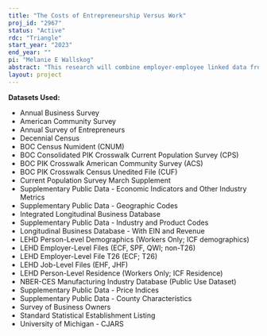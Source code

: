 ```yaml
---
title: "The Costs of Entrepreneurship Versus Work"
proj_id: "2967"
status: "Active"
rdc: "Triangle"
start_year: "2023"
end_year: ""
pi: "Melanie E Wallskog"
abstract: "This research will combine employer-employee linked data from the Longitudinal Employment and Household Dynamics (LEHD) program with other administrative and survey data from the U.S. Census Bureau, as well as external data, to analyze how differential "costs" between entrepreneurship and standard work impact workers' decisions about entering into entrepreneurship, as well as the associated business outcomes of those ventures. The project will analyze these topics through the lens of two populations that have potentially costly access to entrepreneurship and standard work: immigrants and justice-impacted individuals. Both immigrants and justice-impacted individuals face various frictions in both the labor market and the ability to engage in entrepreneurship - frictions such as regulation and discrimination, credit market frictions, and social and cultural barriers. Yet, both groups are important sources of new firms in the United States. The researchers will exploit the various frictions faced by these groups to better understand the entrepreneurial process, asking under what circumstances these populations start and grow businesses and affect their local economies, and ultimately how the Census Bureau can better capture outcomes for young businesses founded by these groups. These analyses will shed light on entrepreneurial decisions and outcomes and help provide a better understanding of choices between work and entrepreneurship."
layout: project
---
```


**Datasets Used:**

  - Annual Business Survey 
  - American Community Survey 
  - Annual Survey of Entrepreneurs 
  - Decennial Census 
  - BOC Census Numident (CNUM) 
  - BOC Consolidated PIK Crosswalk Current Population Survey (CPS) 
  - BOC PIK Crosswalk American Community Survey (ACS) 
  - BOC PIK Crosswalk Census Unedited File (CUF) 
  - Current Population Survey March Supplement 
  - Supplementary Public Data - Economic Indicators and Other Industry Metrics 
  - Supplementary Public Data - Geographic Codes 
  - Integrated Longitudinal Business Database 
  - Supplementary Public Data - Industry and Product Codes 
  - Longitudinal Business Database - With EIN and Revenue 
  - LEHD Person-Level Demographics (Workers Only; ICF demographics) 
  - LEHD Employer-Level Files (ECF, SPF, QWI; non-T26) 
  - LEHD Employer-Level File T26 (ECF; T26) 
  - LEHD Job-Level Files (EHF, JHF) 
  - LEHD Person-Level Residence (Workers Only; ICF Residence) 
  - NBER-CES Manufacturing Industry Database (Public Use Dataset) 
  - Supplementary Public Data - Price Indices 
  - Supplementary Public Data - County Characteristics 
  - Survey of Business Owners 
  - Standard Statistical Establishment Listing 
  - University of Michigan - CJARS 

